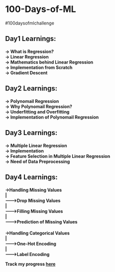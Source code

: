 # 100-Days-of-ML
#100daysofmlchallenge
<h2> Day1 Learnings:
<h4>-> What is Regression?<br>
-> Linear Regression<br>
-> Mathematics behind Linear Regression<br>
-> Implementation from Scratch<br>
-> Gradient Descent<br>
<h2> Day2 Learnings:
 <h4>-> Polynomail Regression<br>
 -> Why Polynomail Regression?<br>
 -> Underfitting and Overfitting <br>
 -> Implementation of Polynomail Regression
<h2>Day3 Learnings:
 <h4>-> Multiple Linear Regression<br>
 -> Implementation<br>
 -> Feature Selection in Multiple Linear Regression<br>
 -> Need of Data Preprocessing<br>
<h2>Day4 Learnings:
 <h4>->Handling Missing Values<br>
     |<br>
      --->Drop Missing Values<br>
     |<br>
      --->Filling Missing Values<br>
     |<br>
      --->Prediction of Missing Values<br>
  <h4>->Handling Categorical Values<br>
      |<br>
       --->One-Hot Encoding<br>
      |<br>
       --->Label Encoding<br>

  
Track my progress [here](https://ruchikamodgil.github.io/100-Days-of-ML/)

